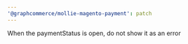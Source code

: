 ```yaml
---
'@graphcommerce/mollie-magento-payment': patch
---
```


When the paymentStatus is open, do not show it as an error
